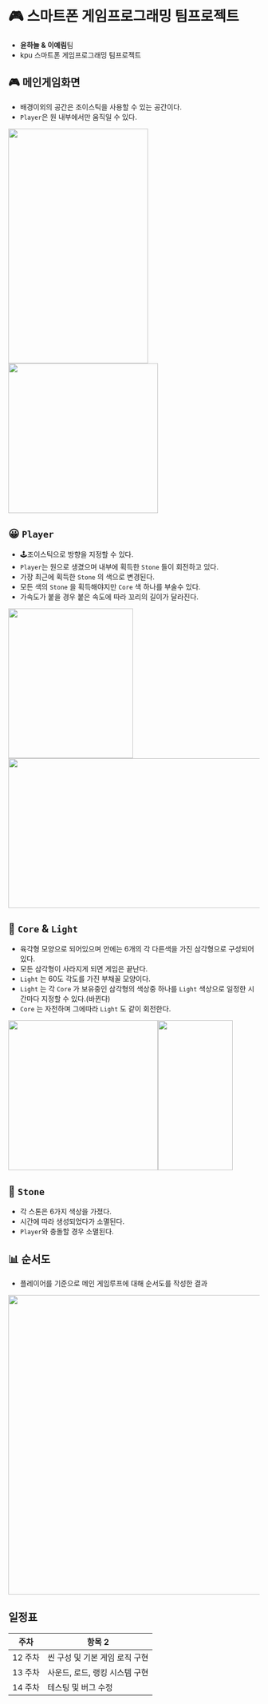 # :video_game: 스마트폰 게임프로그래밍 팀프로젝트
 - <a>__윤하늘 & 이예림__</a>팀
 - kpu 스마트폰 게임프로그래밍 팀프로젝트 
 
## :video_game: 메인게임화면  
 - 배경이외의 공간은 조이스틱을 사용할 수 있는 공간이다. 
 - `Player`은 원 내부에서만 움직일 수 있다.  
   
<img src = "https://user-images.githubusercontent.com/40654954/80394287-9c0d5400-88ec-11ea-87c3-a72d02fa42d5.jpg" height="470px" width="280px"/> <img src ="https://user-images.githubusercontent.com/40654954/80394266-96177300-88ec-11ea-9734-274b74784532.jpg" height = "300px" width = "300px"/>

## :grinning: `Player`
 - :joystick:조이스틱으로 방향을 지정할 수 있다.
 - `Player`는 원으로 생겼으며 내부에 획득한 `Stone` 들이 회전하고 있다. 
 - 가장 최근에 획득한 `Stone` 의 색으로 변경된다.
 - 모든 색의 `Stone` 을 획득해야지만 `Core` 색 하나를 부술수 있다. 
 - 가속도가 붙을 경우 붙은 속도에 따라 꼬리의 길이가 달라진다.
   
 <img src ="https://user-images.githubusercontent.com/40654954/80394310-9f084480-88ec-11ea-8254-a50e0e6a8496.jpg" height = "300px" width = "250px"/><img src ="https://user-images.githubusercontent.com/40654954/80394316-a0d20800-88ec-11ea-8053-45881f22efdb.jpg" height = "300px" width = "600px"/>

## :crystal_ball: `Core` & `Light`
 - 육각형 모양으로 되어있으며 안에는 6개의 각 다른색을 가진 삼각형으로 구성되어 있다.  
 - 모든 삼각형이 사라지게 되면 게임은 끝난다.
 - `Light` 는 60도 각도를 가진 부채꼴 모양이다.
 - `Light` 는 각 `Core` 가 보유중인 삼각형의 색상중 하나를 `Light` 색상으로 일정한 시간마다 지정할 수 있다.(바뀐다)
 - `Core` 는 자전하며 그에따라 `Light` 도 같이 회전한다.  
   
<img src ="https://user-images.githubusercontent.com/40654954/80394266-96177300-88ec-11ea-9734-274b74784532.jpg" height = "300px" width = "300px"/><img src ="https://user-images.githubusercontent.com/40654954/80394270-97e13680-88ec-11ea-83a4-784a138d1edc.jpg" height = "300px" width = "150px"/>

## :crystal_ball: `Stone`
 - 각 스톤은 6가지 색상을 가졌다. 
 - 시간에 따라 생성되었다가 소멸된다.
 - `Player`와 충돌할 경우 소멸된다.
 
## :bar_chart: 순서도  
- 플레이어를 기준으로 메인 게임루프에 대해 순서도를 작성한 결과
  
<p align="center"><img src = "https://user-images.githubusercontent.com/40654954/80484602-f2cd6900-8992-11ea-8e50-01f5d886aa7d.png" height="600px" width="600px"/>  

## 일정표
| 주차 | 항목 2 | 
|---|---|
| 12 주차 | 씬 구성 및 기본 게임 로직 구현 |
| 13 주차 | 사운드, 로드, 랭킹 시스템 구현 |
| 14 주차 | 테스팅 및 버그 수정 |
